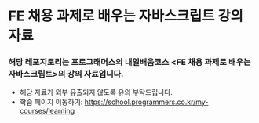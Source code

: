# FE 채용 과제로 배우는 자바스크립트 강의 자료
### 해당 레포지토리는 프로그래머스의 내일배움코스 <FE 채용 과제로 배우는 자바스크립트>의 강의 자료입니다.
- 해당 자료가 외부 유출되지 않도록 유의 부탁드립니다.
- 학습 페이지 이동하기: https://school.programmers.co.kr/my-courses/learning
